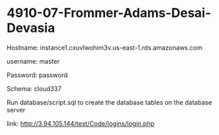 # 4910-07-Frommer-Adams-Desai-Devasia

Hostname: instance1.cxuvlwohim3v.us-east-1.rds.amazonaws.com

username: master 

Password: password 

Schema: cloud337 


Run database/script.sql to create the database tables on the database server

link: http://3.94.105.144/test/Code/logins/login.php 
